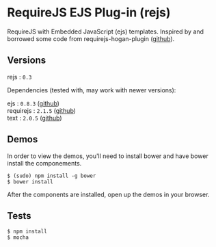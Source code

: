 # RequireJS EJS Plug-in (rejs)

RequireJS with Embedded JavaScript (ejs) templates. 
Inspired by and borrowed some code from requirejs-hogan-plugin ([github](https://github.com/millermedeiros/requirejs-hogan-plugin)).

## Versions

rejs     : `0.3`

Dependencies (tested with, may work with newer versions):

ejs 	  : `0.8.3` ([github](https://github.com/visionmedia/ejs))  
requirejs : `2.1.5` ([github](https://github.com/jrburke/requirejs))  
text	  : `2.0.5` ([github](https://github.com/requirejs/text))

## Demos

In order to view the demos, you'll need to install bower and have bower install the componements.

    $ (sudo) npm install -g bower
    $ bower install

After the components are installed, open up the demos in your browser.

## Tests

    $ npm install
    $ mocha